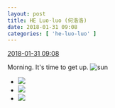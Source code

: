 ```yaml
---
layout: post
title: HE Luo-luo (何洛洛)
date: 2018-01-31 09:08
categories: [ 'he-luo-luo' ]
---
```


<div class="weibo-info">
  <a href="https://weibo.com/6117570574/G0UFHdtuk">2018-01-31 09:08</a>
</div>

Morning. It's time to get up. ![sun](https://img.t.sinajs.cn/t4/appstyle/expression/ext/normal/e5/sun.gif)

<!-- more -->

<ul class="weibo-pic-list-1">
  <li class="weibo-pic">
    <a href="//wx1.sinaimg.cn/mw690/006G0Hz8ly1fnzimbbf99j32qf3nihdy.jpg"><img src="//wx1.sinaimg.cn/thumb150/006G0Hz8ly1fnzimbbf99j32qf3nihdy.jpg"/></a>
  </li>
  <li class="weibo-pic">
    <a href="//wx3.sinaimg.cn/mw690/006G0Hz8ly1fnzimoiu9mj32qf3ninph.jpg"><img src="//wx3.sinaimg.cn/thumb150/006G0Hz8ly1fnzimoiu9mj32qf3ninph.jpg"/></a>
  </li>
  <li class="weibo-pic">
    <a href="//wx1.sinaimg.cn/mw690/006G0Hz8ly1fnzin7r4aij32qf3ni4qv.jpg"><img src="//wx1.sinaimg.cn/thumb150/006G0Hz8ly1fnzin7r4aij32qf3ni4qv.jpg"/></a>
  </li>
</ul>
